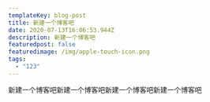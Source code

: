 ```yaml
---
templateKey: blog-post
title: 新建一个博客吧
date: 2020-07-13T16:06:53.944Z
description: 新建一个博客吧
featuredpost: false
featuredimage: /img/apple-touch-icon.png
tags:
  - "123"
---
```

新建一个博客吧新建一个博客吧新建一个博客吧新建一个博客吧
